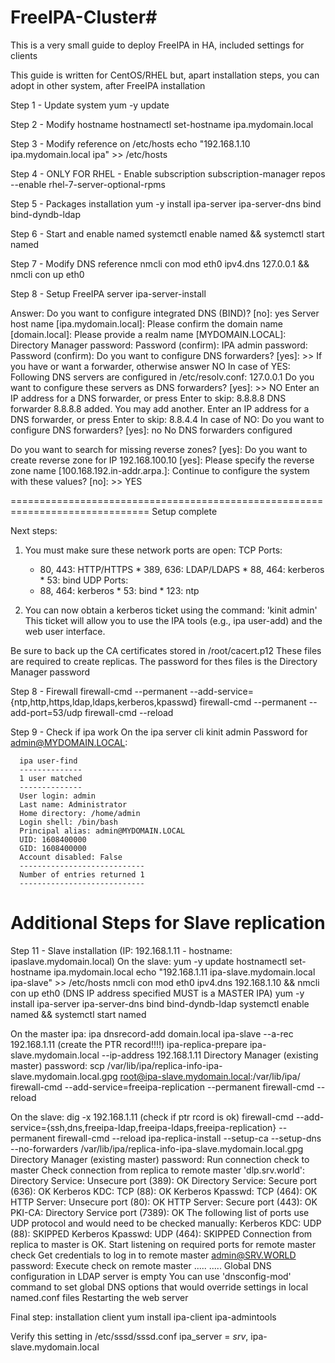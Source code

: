 # FreeIPA-Cluster#

This is a very small guide to deploy FreeIPA in HA, included settings for clients

This guide is written for CentOS/RHEL but, apart installation steps, you can adopt in other system, after FreeIPA installation

Step 1 - Update system
yum -y update

Step 2 - Modify hostname
hostnamectl set-hostname ipa.mydomain.local

Step 3 - Modify reference on /etc/hosts
echo "192.168.1.10 ipa.mydomain.local ipa" >> /etc/hosts

Step 4 - ONLY FOR RHEL - Enable subscription
subscription-manager repos --enable rhel-7-server-optional-rpms

Step 5 - Packages installation
yum -y install ipa-server ipa-server-dns bind bind-dyndb-ldap

Step 6 - Start and enable named
systemctl enable named && systemctl start named

Step 7 - Modify DNS reference
nmcli con mod eth0 ipv4.dns 127.0.0.1 && nmcli con up eth0

Step 8 - Setup FreeIPA server
ipa-server-install

 Answer:
  Do you want to configure integrated DNS (BIND)? [no]: yes
  Server host name [ipa.mydomain.local]:
  Please confirm the domain name [domain.local]:
  Please provide a realm name [MYDOMAIN.LOCAL]:
  Directory Manager password:
  Password (confirm):
  IPA admin password:
  Password (confirm):
  Do you want to configure DNS forwarders? [yes]: >> If you have or want a forwarder, otherwise answer NO
  In case of YES:
   Following DNS servers are configured in /etc/resolv.conf: 127.0.0.1
   Do you want to configure these servers as DNS forwarders? [yes]: >> NO
   Enter an IP address for a DNS forwarder, or press Enter to skip: 8.8.8.8
   DNS forwarder 8.8.8.8 added. You may add another.
   Enter an IP address for a DNS forwarder, or press Enter to skip: 8.8.4.4
 In case of NO:
   Do you want to configure DNS forwarders? [yes]: no
   No DNS forwarders configured
 
 Do you want to search for missing reverse zones? [yes]:
 Do you want to create reverse zone for IP 192.168.100.10 [yes]:
 Please specify the reverse zone name [100.168.192.in-addr.arpa.]:
 Continue to configure the system with these values? [no]: >> YES
 
 ==============================================================================
 Setup complete

 Next steps:
   1. You must make sure these network ports are open:
       TCP Ports:
         * 80, 443: HTTP/HTTPS
	 * 389, 636: LDAP/LDAPS
	 * 88, 464: kerberos
	 * 53: bind
       UDP Ports:
         * 88, 464: kerberos
	 * 53: bind
	 * 123: ntp

   2. You can now obtain a kerberos ticket using the command: 'kinit admin'
      This ticket will allow you to use the IPA tools (e.g., ipa user-add)
      and the web user interface.

Be sure to back up the CA certificates stored in /root/cacert.p12
These files are required to create replicas. The password for thes files is the Directory Manager password

Step 8 - Firewall
  firewall-cmd --permanent --add-service={ntp,http,https,ldap,ldaps,kerberos,kpasswd}
  firewall-cmd --permanent --add-port=53/udp 
  firewall-cmd --reload

Step 9 - Check if ipa work
  On the ipa server cli
    kinit admin
    Password for admin@MYDOMAIN.LOCAL:
      
      ipa user-find
      --------------
      1 user matched
      --------------
      User login: admin
      Last name: Administrator
      Home directory: /home/admin
      Login shell: /bin/bash
      Principal alias: admin@MYDOMAIN.LOCAL
      UID: 1608400000
      GID: 1608400000
      Account disabled: False
      ----------------------------
      Number of entries returned 1
      ----------------------------
# Additional Steps for Slave replication
Step 11 - Slave installation (IP: 192.168.1.11 - hostname: ipaslave.mydomain.local)
  On the slave:
    yum -y update
    hostnamectl set-hostname ipa.mydomain.local
    echo "192.168.1.11 ipa-slave.mydomain.local ipa-slave" >> /etc/hosts
    nmcli con mod eth0 ipv4.dns 192.168.1.10 && nmcli con up eth0 (DNS IP address specified MUST is a MASTER IPA)
    yum -y install ipa-server ipa-server-dns bind bind-dyndb-ldap
    systemctl enable named && systemctl start named
  
  On the master ipa:
    ipa dnsrecord-add domain.local ipa-slave --a-rec 192.168.1.11 (create the PTR record!!!!)
    ipa-replica-prepare ipa-slave.mydomain.local --ip-address 192.168.1.11
    Directory Manager (existing master) password:
    scp /var/lib/ipa/replica-info-ipa-slave.mydomain.local.gpg root@ipa-slave.mydomain.local:/var/lib/ipa/
    firewall-cmd --add-service=freeipa-replication --permanent
    firewall-cmd --reload
  
  On the slave:
    dig -x 192.168.1.11 (check if ptr rcord is ok)
    firewall-cmd --add-service={ssh,dns,freeipa-ldap,freeipa-ldaps,freeipa-replication} --permanent
    firewall-cmd --reload
    ipa-replica-install --setup-ca --setup-dns --no-forwarders /var/lib/ipa/replica-info-ipa-slave.mydomain.local.gpg
      Directory Manager (existing master) password:
      Run connection check to master
      Check connection from replica to remote master 'dlp.srv.world':
      Directory Service: Unsecure port (389): OK
      Directory Service: Secure port (636): OK
      Kerberos KDC: TCP (88): OK
      Kerberos Kpasswd: TCP (464): OK
      HTTP Server: Unsecure port (80): OK
      HTTP Server: Secure port (443): OK
      PKI-CA: Directory Service port (7389): OK
      The following list of ports use UDP protocol and would need to be checked manually:
        Kerberos KDC: UDP (88): SKIPPED
        Kerberos Kpasswd: UDP (464): SKIPPED
      Connection from replica to master is OK.
      Start listening on required ports for remote master check
      Get credentials to log in to remote master
        admin@SRV.WORLD password:
      Execute check on remote master
      .....
      .....
      Global DNS configuration in LDAP server is empty
      You can use 'dnsconfig-mod' command to set global DNS options that would override settings in local named.conf files
      Restarting the web server

Final step: installation client
yum install ipa-client ipa-admintools

Verify this setting in /etc/sssd/sssd.conf
ipa_server = _srv_, ipa-slave.mydomain.local

